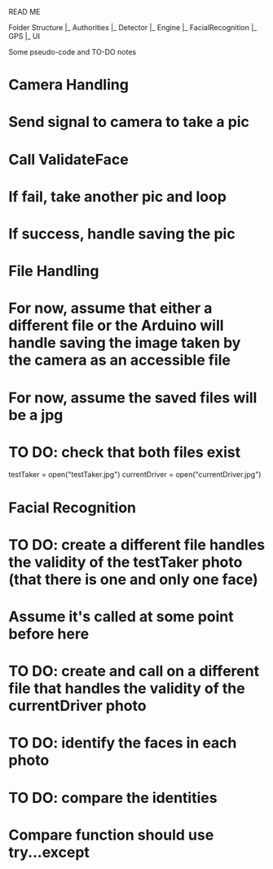 READ ME

Folder Structure
|_ Authorities
|_ Detector
|_ Engine
|_ FacialRecognition
|_ GPS
|_ UI


Some pseudo-code and TO-DO notes
# Camera Handling
# Send signal to camera to take a pic
# Call ValidateFace
# If fail, take another pic and loop
# If success, handle saving the pic


# File Handling
# For now, assume that either a different file or the Arduino will handle saving the image taken by the camera as an accessible file
# For now, assume the saved files will be a jpg
# TO DO: check that both files exist
testTaker = open("testTaker.jpg")
currentDriver = open("currentDriver.jpg")

# Facial Recognition
# TO DO: create a different file handles the validity of the testTaker photo (that there is one and only one face)
# Assume it's called at some point before here

# TO DO: create and call on a different file that handles the validity of the currentDriver photo
# TO DO: identify the faces in each photo
# TO DO: compare the identities
# Compare function should use try...except
